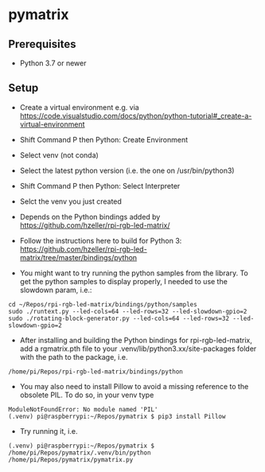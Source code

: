 # pymatrix

## Prerequisites
- Python 3.7 or newer

## Setup
- Create a virtual environment e.g. via https://code.visualstudio.com/docs/python/python-tutorial#_create-a-virtual-environment
- Shift Command P then Python: Create Environment
- Select venv (not conda)
- Select the latest python version (i.e. the one on /usr/bin/python3)
- Shift Command P then Python: Select Interpreter
- Selct the venv you just created

- Depends on the Python bindings added by https://github.com/hzeller/rpi-rgb-led-matrix/
- Follow the instructions here to build for Python 3: https://github.com/hzeller/rpi-rgb-led-matrix/tree/master/bindings/python

- You might want to try running the python samples from the library. To get the python samples to display properly, I needed to use the slowdown param, i.e.:

```
cd ~/Repos/rpi-rgb-led-matrix/bindings/python/samples
sudo ./runtext.py --led-cols=64 --led-rows=32 --led-slowdown-gpio=2
sudo ./rotating-block-generator.py --led-cols=64 --led-rows=32 --led-slowdown-gpio=2
```

- After installing and building the Python bindings for rpi-rgb-led-matrix, add a rgmatrix.pth file to your .venv/lib/python3.xx/site-packages folder with the path to the package, i.e.

```
/home/pi/Repos/rpi-rgb-led-matrix/bindings/python
```

- You may also need to install Pillow to avoid a missing reference to the obsolete PIL. To do so, in your venv type

```
ModuleNotFoundError: No module named 'PIL'
(.venv) pi@raspberrypi:~/Repos/pymatrix $ pip3 install Pillow
```

- Try running it, i.e.

```
(.venv) pi@raspberrypi:~/Repos/pymatrix $ /home/pi/Repos/pymatrix/.venv/bin/python /home/pi/Repos/pymatrix/pymatrix.py
```
